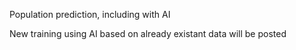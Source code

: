 Population prediction, including with AI 

New training using AI based on already existant data will be posted
